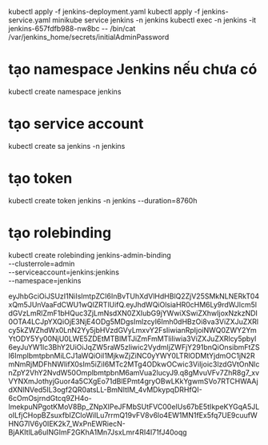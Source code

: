 
kubectl apply -f jenkins-deployment.yaml
kubectl apply -f jenkins-service.yaml
minikube service jenkins -n jenkins
kubectl exec -n jenkins -it jenkins-657fdfb988-nw8bc -- /bin/cat /var/jenkins_home/secrets/initialAdminPassword


# tạo namespace Jenkins nếu chưa có
kubectl create namespace jenkins

# tạo service account
kubectl create sa jenkins -n jenkins

# tạo token
kubectl create token jenkins -n jenkins --duration=8760h

# tạo rolebinding
kubectl create rolebinding jenkins-admin-binding \
  --clusterrole=admin \
  --serviceaccount=jenkins:jenkins \
  --namespace=jenkins

eyJhbGciOiJSUzI1NiIsImtpZCI6InBvTUhXdVlHdHBlQ2ZjV25SMkNLNERkT04xQm5JUnVaaFdCWU1wQlZRTlUifQ.eyJhdWQiOlsiaHR0cHM6Ly9rdWJlcm5ldGVzLmRlZmF1bHQuc3ZjLmNsdXN0ZXIubG9jYWwiXSwiZXhwIjoxNzkzNDI0OTA4LCJpYXQiOjE3NjE4ODg5MDgsImlzcyI6Imh0dHBzOi8va3ViZXJuZXRlcy5kZWZhdWx0LnN2Yy5jbHVzdGVyLmxvY2FsIiwianRpIjoiNWQ0ZWY2YmYtODY5Yy00NjU0LWE5ZDEtMTBlMTJiZmFmMTliIiwia3ViZXJuZXRlcy5pbyI6eyJuYW1lc3BhY2UiOiJqZW5raW5zIiwic2VydmljZWFjY291bnQiOnsibmFtZSI6ImplbmtpbnMiLCJ1aWQiOiI1MjkwZjZiNC0yYWY0LTRlODMtYjdmOC1jN2RmNmRjMDFhNWIifX0sIm5iZiI6MTc2MTg4ODkwOCwic3ViIjoic3lzdGVtOnNlcnZpY2VhY2NvdW50OmplbmtpbnM6amVua2lucyJ9.q8gMvuVFv7ZhR8g7_xvVYNXmJothyjGuor4a5CXgEo71dBlEPmt4gryOBwLKkYgwmSVo7RTCHWAAjdXNlNVed5IL3ogf2QR0atsLL-BmNItIM_4vMDkypqDRHfQI-6cOmOsjrndGtcq9ZH4o-lmekpuNPgotKMoV8Bp_ZNpXIPeJFMbSUtFVC00eIUs67bE5tIkpeKYGqA5JLoILfjCHopBZsuxfbIZCloWilLu7rrmQ19vFV8v6lo4EW1MN1fEx5fq7UE9cuufWHNG7lV6y0IEK2k7_WxPnEWRiecN-BjAKItlLa6uINGImF2GKhA1Mn7JsxLmr4RI4I71fJ40oqg